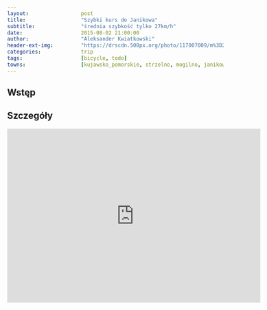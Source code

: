 ```yaml
---
layout:                 post
title:                  "Szybki kurs do Janikowa"
subtitle:               "średnia szybkość tylko 27km/h"
date:                   2015-08-02 21:00:00
author:                 "Aleksander Kwiatkowski"
header-ext-img:         "https://drscdn.500px.org/photo/117007009/m%3D2048/87a1a309f7c54c1cd007cd2a23fcab9b"
categories:             trip
tags:                   [bicycle, todo]
towns:                  [kujawsko_pomorskie, strzelno, mogilno, janikowo]
---
```



Wstęp
-----


Szczegóły
---------

<iframe height='405' width='590' frameborder='0' allowtransparency='true' scrolling='no' src='https://www.strava.com/activities/359583873/embed/b1e72b19e86511a10c29ac8e4b0ac502008edd81'></iframe>

